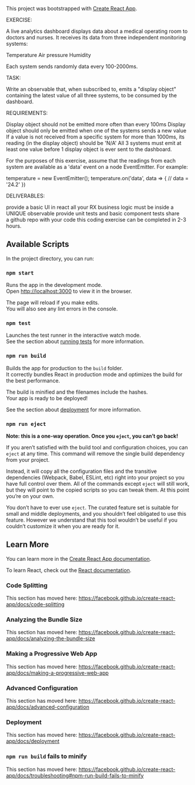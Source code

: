 This project was bootstrapped with [Create React App](https://github.com/facebook/create-react-app).

EXERCISE:

A live analytics dashboard displays data about a medical operating room to doctors and nurses. It receives its data from three independent monitoring systems:

Temperature
Air pressure
Humidity

Each system sends randomly data every 100-2000ms.

TASK:

Write an observable that, when subscribed to, emits a "display object" containing the latest value of all three systems, to be consumed by the dashboard.

REQUIREMENTS:

Display object should not be emitted more often than every 100ms
Display object should only be emitted when one of the systems sends a new value
If a value is not received from a specific system for more than 1000ms, its reading (in the display object) should be 'N/A'
All 3 systems must emit at least one value before 1 display object is ever sent to the dashboard.

For the purposes of this exercise, assume that the readings from each system are available as a 'data' event on a node EventEmitter. For example:

temperature = new EventEmitter();
temperature.on('data', data => { // data = '24.2' })

DELIVERABLES:

provide a basic UI in react
all your RX business logic must be inside a UNIQUE observable
provide unit tests and basic component tests
share a github repo with your code
this coding exercise can be completed in 2-3 hours.

## Available Scripts

In the project directory, you can run:

### `npm start`

Runs the app in the development mode.<br />
Open [http://localhost:3000](http://localhost:3000) to view it in the browser.

The page will reload if you make edits.<br />
You will also see any lint errors in the console.

### `npm test`

Launches the test runner in the interactive watch mode.<br />
See the section about [running tests](https://facebook.github.io/create-react-app/docs/running-tests) for more information.

### `npm run build`

Builds the app for production to the `build` folder.<br />
It correctly bundles React in production mode and optimizes the build for the best performance.

The build is minified and the filenames include the hashes.<br />
Your app is ready to be deployed!

See the section about [deployment](https://facebook.github.io/create-react-app/docs/deployment) for more information.

### `npm run eject`

**Note: this is a one-way operation. Once you `eject`, you can’t go back!**

If you aren’t satisfied with the build tool and configuration choices, you can `eject` at any time. This command will remove the single build dependency from your project.

Instead, it will copy all the configuration files and the transitive dependencies (Webpack, Babel, ESLint, etc) right into your project so you have full control over them. All of the commands except `eject` will still work, but they will point to the copied scripts so you can tweak them. At this point you’re on your own.

You don’t have to ever use `eject`. The curated feature set is suitable for small and middle deployments, and you shouldn’t feel obligated to use this feature. However we understand that this tool wouldn’t be useful if you couldn’t customize it when you are ready for it.

## Learn More

You can learn more in the [Create React App documentation](https://facebook.github.io/create-react-app/docs/getting-started).

To learn React, check out the [React documentation](https://reactjs.org/).

### Code Splitting

This section has moved here: https://facebook.github.io/create-react-app/docs/code-splitting

### Analyzing the Bundle Size

This section has moved here: https://facebook.github.io/create-react-app/docs/analyzing-the-bundle-size

### Making a Progressive Web App

This section has moved here: https://facebook.github.io/create-react-app/docs/making-a-progressive-web-app

### Advanced Configuration

This section has moved here: https://facebook.github.io/create-react-app/docs/advanced-configuration

### Deployment

This section has moved here: https://facebook.github.io/create-react-app/docs/deployment

### `npm run build` fails to minify

This section has moved here: https://facebook.github.io/create-react-app/docs/troubleshooting#npm-run-build-fails-to-minify
